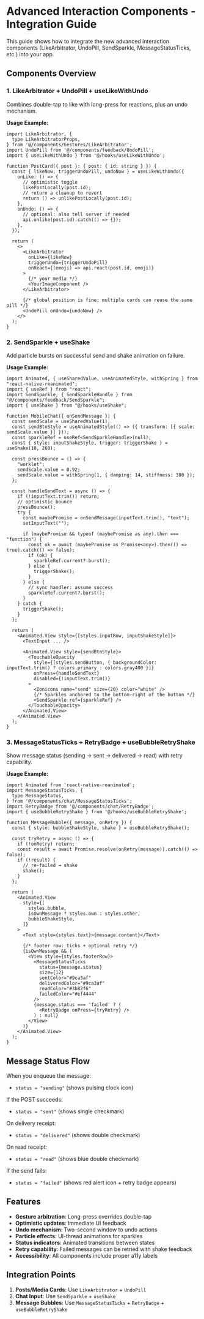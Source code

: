 # Advanced Interaction Components - Integration Guide

This guide shows how to integrate the new advanced interaction components
(LikeArbitrator, UndoPill, SendSparkle, MessageStatusTicks, etc.) into your app.

## Components Overview

### 1. LikeArbitrator + UndoPill + useLikeWithUndo

Combines double-tap to like with long-press for reactions, plus an undo
mechanism.

**Usage Example:**

```tsx
import LikeArbitrator, {
  type LikeArbitratorProps,
} from '@/components/Gestures/LikeArbitrator';
import UndoPill from '@/components/feedback/UndoPill';
import { useLikeWithUndo } from '@/hooks/useLikeWithUndo';

function PostCard({ post }: { post: { id: string } }) {
  const { likeNow, triggerUndoPill, undoNow } = useLikeWithUndo({
    onLike: () => {
      // optimistic toggle
      likePostLocally(post.id);
      // return a cleanup to revert
      return () => unlikePostLocally(post.id);
    },
    onUndo: () => {
      // optional: also tell server if needed
      api.unlike(post.id).catch(() => {});
    },
  });

  return (
    <>
      <LikeArbitrator
        onLike={likeNow}
        triggerUndo={triggerUndoPill}
        onReact={(emoji) => api.react(post.id, emoji)}
      >
        {/* your media */}
        <YourImageComponent />
      </LikeArbitrator>

      {/* global position is fine; multiple cards can reuse the same pill */}
      <UndoPill onUndo={undoNow} />
    </>
  );
}
```

### 2. SendSparkle + useShake

Add particle bursts on successful send and shake animation on failure.

**Usage Example:**

```tsx
import Animated, { useSharedValue, useAnimatedStyle, withSpring } from "react-native-reanimated";
import { useRef } from "react";
import SendSparkle, { SendSparkleHandle } from "@/components/feedback/SendSparkle";
import { useShake } from "@/hooks/useShake";

function MobileChat({ onSendMessage }) {
  const sendScale = useSharedValue(1);
  const sendBtnStyle = useAnimatedStyle(() => ({ transform: [{ scale: sendScale.value }] }));
  const sparkleRef = useRef<SendSparkleHandle>(null);
  const { style: inputShakeStyle, trigger: triggerShake } = useShake(10, 260);

  const pressBounce = () => {
    "worklet";
    sendScale.value = 0.92;
    sendScale.value = withSpring(1, { damping: 14, stiffness: 380 });
  };

  const handleSendText = async () => {
    if (!inputText.trim()) return;
    // optimistic bounce
    pressBounce();
    try {
      const maybePromise = onSendMessage(inputText.trim(), "text");
      setInputText("");

      if (maybePromise && typeof (maybePromise as any).then === "function") {
        const ok = await (maybePromise as Promise<any>).then(() => true).catch(() => false);
        if (ok) {
          sparkleRef.current?.burst();
        } else {
          triggerShake();
        }
      } else {
        // sync handler: assume success
        sparkleRef.current?.burst();
      }
    } catch {
      triggerShake();
    }
  };

  return (
    <Animated.View style={[styles.inputRow, inputShakeStyle]}>
      <TextInput ... />

      <Animated.View style={sendBtnStyle}>
        <TouchableOpacity
          style={[styles.sendButton, { backgroundColor: inputText.trim() ? colors.primary : colors.gray400 }]}
          onPress={handleSendText}
          disabled={!inputText.trim()}
        >
          <Ionicons name="send" size={20} color="white" />
          {/* Sparkles anchored to the bottom-right of the button */}
          <SendSparkle ref={sparkleRef} />
        </TouchableOpacity>
      </Animated.View>
    </Animated.View>
  );
}
```

### 3. MessageStatusTicks + RetryBadge + useBubbleRetryShake

Show message status (sending → sent → delivered → read) with retry capability.

**Usage Example:**

```tsx
import Animated from 'react-native-reanimated';
import MessageStatusTicks, {
  type MessageStatus,
} from '@/components/chat/MessageStatusTicks';
import RetryBadge from '@/components/chat/RetryBadge';
import { useBubbleRetryShake } from '@/hooks/useBubbleRetryShake';

function MessageBubble({ message, onRetry }) {
  const { style: bubbleShakeStyle, shake } = useBubbleRetryShake();

  const tryRetry = async () => {
    if (!onRetry) return;
    const result = await Promise.resolve(onRetry(message)).catch(() => false);
    if (!result) {
      // re-failed → shake
      shake();
    }
  };

  return (
    <Animated.View
      style={[
        styles.bubble,
        isOwnMessage ? styles.own : styles.other,
        bubbleShakeStyle,
      ]}
    >
      <Text style={styles.text}>{message.content}</Text>

      {/* footer row: ticks + optional retry */}
      {isOwnMessage && (
        <View style={styles.footerRow}>
          <MessageStatusTicks
            status={message.status}
            size={12}
            sentColor="#9ca3af"
            deliveredColor="#9ca3af"
            readColor="#3b82f6"
            failedColor="#ef4444"
          />
          {message.status === 'failed' ? (
            <RetryBadge onPress={tryRetry} />
          ) : null}
        </View>
      )}
    </Animated.View>
  );
}
```

## Message Status Flow

When you enqueue the message:

- `status = "sending"` (shows pulsing clock icon)

If the POST succeeds:

- `status = "sent"` (shows single checkmark)

On delivery receipt:

- `status = "delivered"` (shows double checkmark)

On read receipt:

- `status = "read"` (shows blue double checkmark)

If the send fails:

- `status = "failed"` (shows red alert icon + retry badge appears)

## Features

- **Gesture arbitration**: Long-press overrides double-tap
- **Optimistic updates**: Immediate UI feedback
- **Undo mechanism**: Two-second window to undo actions
- **Particle effects**: UI-thread animations for sparkles
- **Status indicators**: Animated transitions between states
- **Retry capability**: Failed messages can be retried with shake feedback
- **Accessibility**: All components include proper a11y labels

## Integration Points

1. **Posts/Media Cards**: Use `LikeArbitrator` + `UndoPill`
2. **Chat Input**: Use `SendSparkle` + `useShake`
3. **Message Bubbles**: Use `MessageStatusTicks` + `RetryBadge` +
   `useBubbleRetryShake`
